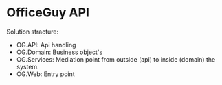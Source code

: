# OfficeGuy API
Solution stracture:
- OG.API: Api handling
- OG.Domain: Business object's
- OG.Services: Mediation point from outside (api) to inside (domain) the system.
- OG.Web: Entry point 

